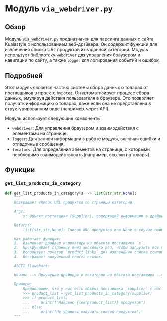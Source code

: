 # Модуль `via_webdriver.py`

## Обзор

Модуль `via_webdriver.py` предназначен для парсинга данных с сайта Kualastyle с использованием веб-драйвера. Он содержит функции для извлечения списка URL продуктов из заданной категории. Модуль использует библиотеку `webdriver` для управления браузером и навигации по сайту, а также `logger` для логирования событий и ошибок.

## Подробней

Этот модуль является частью системы сбора данных о товарах от поставщиков в проекте `hypotez`. Он автоматизирует процесс сбора данных, эмулируя действия пользователя в браузере. Это позволяет получать информацию о товарах, даже если она не представлена в структурированном виде (например, через API).

Модуль использует следующие компоненты:

-   `webdriver`: Для управления браузером и взаимодействия с элементами на странице.
-   `logger`: Для записи информации о работе модуля, включая ошибки и отладочные сообщения.
-   `locators`: Для определения элементов на странице, с которыми необходимо взаимодействовать (например, ссылки на товары).

## Функции

### `get_list_products_in_category`

```python
def get_list_products_in_category(s) -> list[str,str,None]:
    """
    Возвращает список URL продуктов со страницы категории.

    Args:
        s: Объект поставщика (Supplier), содержащий информацию о драйвере и локаторах.

    Returns:
        list[str,str,None]: Список URL продуктов или None в случае ошибки.

    Как работает функция:
    1.  Извлекает драйвер и локаторы из объекта поставщика `s`.
    2.  Прокручивает страницу вниз несколько раз, чтобы загрузить все продукты.
    3.  Использует локатор `product_links` для извлечения списка ссылок на продукты.
    4.  Возвращает полученный список ссылок.

    ASCII flowchart:

    Начало --> Получение драйвера и локаторов из объекта поставщика --> Прокрутка страницы вниз --> Извлечение списка ссылок на продукты --> Возврат списка

    Примеры:
        Предположим, что у нас есть объект поставщика `supplier` с настроенным драйвером и локаторами.
        >>> product_list = get_list_products_in_category(supplier)
        >>> if product_list:
        ...     print(f"Найдено {len(product_list)} продуктов")
        ... else:
        ...     print("Не удалось получить список продуктов")
    """
